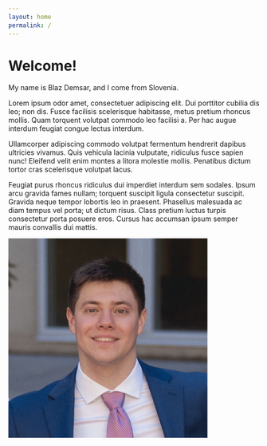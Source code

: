 ```yaml
---
layout: home
permalink: /
---
```

# Welcome!

My name is Blaz Demsar, and I come from Slovenia. 

Lorem ipsum odor amet, consectetuer adipiscing elit. Dui porttitor cubilia dis leo; non dis. Fusce facilisis scelerisque 
habitasse, metus pretium rhoncus mollis. Quam torquent volutpat commodo leo facilisi a. Per hac augue interdum feugiat 
congue lectus interdum.

Ullamcorper adipiscing commodo volutpat fermentum hendrerit dapibus ultricies vivamus. Quis vehicula lacinia vulputate, 
ridiculus fusce sapien nunc! Eleifend velit enim montes a litora molestie mollis. Penatibus dictum tortor cras 
scelerisque volutpat lacus. 

Feugiat purus rhoncus ridiculus dui imperdiet interdum sem sodales. Ipsum arcu gravida fames nullam; torquent suscipit 
ligula consectetur suscipit. Gravida neque tempor lobortis leo in praesent. Phasellus malesuada ac diam tempus vel 
porta; ut dictum risus. Class pretium luctus turpis consectetur porta posuere eros. Cursus hac accumsan ipsum semper 
mauris convallis dui mattis.


<img src="/images/profile-pic.jpeg" style="display: block; margin-left: 0; margin-right: auto; width: 400px; height: 400px" />

